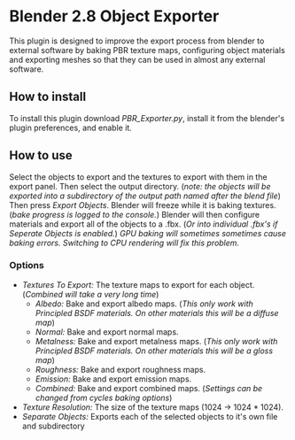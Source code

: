 # Blender 2.8 Object Exporter
This plugin is designed to improve the export process from blender to external software by baking PBR texture maps, configuring object materials and exporting meshes so that they can be used in almost any external software.
## How to install
To install this plugin download *PBR_Exporter.py*, install it from the blender's plugin preferences, and enable it.
## How to use
Select the objects to export and the textures to export with them in the export panel. Then select the output directory. (*note: the objects will be exported into a subdirectory of the output path named after the blend file*) Then press *Export Objects*. Blender will freeze while it is baking textures. (*bake progress is logged to the console.*) Blender will then configure materials and export all of the objects to a .fbx. (*Or into individual .fbx's if Seperate Objects is enabled.*)
*GPU baking will sometimes sometimes cause baking errors. Switching to CPU rendering will fix this problem.*

### Options
- *Textures To Export:* The texture maps to export for each object. (*Combined will take a very long time*)
	- *Albedo:* Bake and export albedo maps. (*This only work with Principled BSDF materials. On other materials this will be a diffuse map*) 
	- *Normal:* Bake and export normal maps.
	- *Metalness:* Bake and export metalness maps. (*This only work with Principled BSDF materials. On other materials this will be a gloss map*) 
	- *Roughness:* Bake and export roughness maps.
	- *Emission:* Bake and export emission maps.
	- *Combined:* Bake and export combined maps. (*Settings can be changed from cycles baking options*)
- *Texture Resolution:* The size of the texture maps (1024 -> 1024 * 1024).
- *Separate Objects:* Exports each of the selected objects to it's own file and subdirectory
